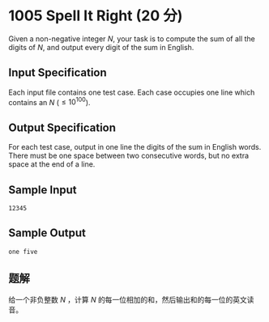# 1005 Spell It Right (20 分)

Given a non-negative integer $N$, your task is to compute the sum of all the digits of $N$, and output every digit of the sum in English.

## Input Specification

Each input file contains one test case. Each case occupies one line which contains an $N$ ($\le 10^{100}$).

## Output Specification

For each test case, output in one line the digits of the sum in English words. There must be one space between two consecutive words, but no extra space at the end of a line.

## Sample Input

    12345

## Sample Output

    one five

## 题解

给一个非负整数 $N$ ，计算 $N$ 的每一位相加的和，然后输出和的每一位的英文读音。
